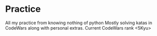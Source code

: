 # Practice
 All my practice from knowing nothing of python
 Mostly solving katas in CodeWars along with personal extras.
 Current CodeWars rank <5Kyu>
